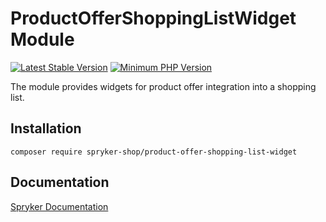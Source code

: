 # ProductOfferShoppingListWidget Module
[![Latest Stable Version](https://poser.pugx.org/spryker-shop/product-offer-shopping-list-widget/v/stable.svg)](https://packagist.org/packages/spryker-shop/product-offer-shopping-list-widget)
[![Minimum PHP Version](https://img.shields.io/badge/php-%3E%3D%207.4-8892BF.svg)](https://php.net/)

The module provides widgets for product offer integration into a shopping list.

## Installation

```
composer require spryker-shop/product-offer-shopping-list-widget
```

## Documentation

[Spryker Documentation](https://docs.spryker.com)
